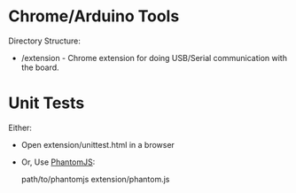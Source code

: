 Chrome/Arduino Tools
====================

Directory Structure:
- /extension - Chrome extension for doing USB/Serial communication with the board.


Unit Tests
==========

Either:
- Open extension/unittest.html in a browser
- Or, Use [PhantomJS](http://phantomjs.org):

    path/to/phantomjs extension/phantom.js 
